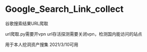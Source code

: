 # Google_Search_Link_collect
谷歌搜索结果URL爬取

url爬取.py需要开vpn
url存活探测需要关闭vpn，检测国内能访问的站点


用于本人挖洞资产搜集 
2021/3/10可用
